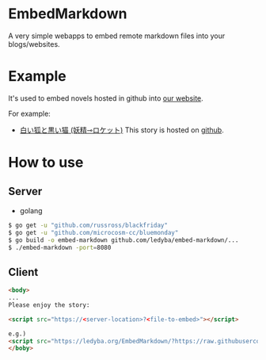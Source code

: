 # EmbedMarkdown

A very simple webapps to embed remote markdown files into your blogs/websites.

# Example

It's used to embed novels hosted in github into [our website](https://hexe.net/).

For example:
 - [白い狐と黒い猫 (妖精⊸ロケット)](https://hexe.net/2016/11/03222719.php)
 This story is hosted on [github](https://github.com/YorabaTaiju/WhiteFoxAndBlackCat).

# How to use

## Server

- golang
```bash
$ go get -u "github.com/russross/blackfriday"
$ go get -u "github.com/microcosm-cc/bluemonday"
$ go build -o embed-markdown github.com/ledyba/embed-markdown/...
$ ./embed-markdown -port=8080
```

## Client

```html
<body>
...
Please enjoy the story:

<script src="https://<server-location>?<file-to-embed>"></script>

e.g.)
<script src="https://ledyba.org/EmbedMarkdown/?https://raw.githubusercontent.com/YorabaTaiju/WhiteFoxAndBlackCat/master/README.md"></script>
</boby>
```

